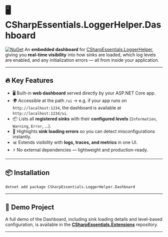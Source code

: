 # 🖥️ CSharpEssentials.LoggerHelper.Dashboard

[![NuGet](https://img.shields.io/nuget/v/CSharpEssentials.LoggerHelper.Dashboard.svg)](https://www.nuget.org/packages/CSharpEssentials.LoggerHelper.Dashboard)
An **embedded dashboard** for [CSharpEssentials.LoggerHelper](https://github.com/alexbypa/CSharp.Essentials), giving you **real-time visibility** into how sinks are loaded, which log levels are enabled, and any initialization errors — all from inside your application.

---

## 🔥 Key Features

* 🖥️ Built-in **web dashboard** served directly by your ASP.NET Core app.
* 🌍 Accessible at the path `/ui` → e.g. if your app runs on `http://localhost:1234`, the dashboard is available at `http://localhost:1234/ui`.
* 📦 Lists all **registered sinks** with their **configured levels** (`Information`, `Warning`, `Error`, …).
* 🚨 Highlights **sink loading errors** so you can detect misconfigurations instantly.
* 📊 Extends visibility with **logs, traces, and metrics** in one UI.
* ⚡ No external dependencies — lightweight and production-ready.

---

## 📦 Installation

```bash
dotnet add package CSharpEssentials.LoggerHelper.Dashboard
```

---

## 🚀 Demo Project

A full demo of the Dashboard, including sink loading details and level-based configuration, is available in the [**CSharpEssentials.Extensions**](https://github.com/alexbypa/Csharp.Essentials.Extensions) repository.

---